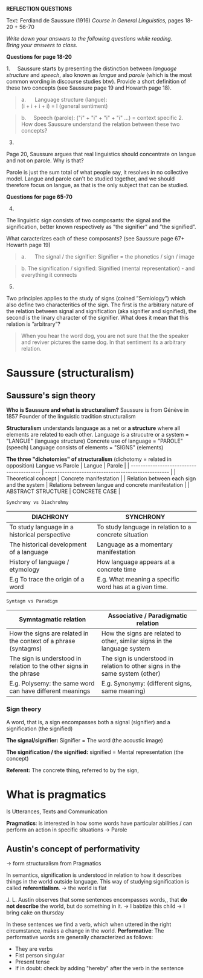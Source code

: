 **REFLECTION QUESTIONS**

Text: Ferdiand de Saussure (1916) _Course in General Linguistics,_ pages 18-20 + 56-70

_Write down your answers to the following questions while reading.  
Bring your answers to class._

**Questions for page 18-20**

1.    
Saussure starts by presenting the distinction between _language structure_ and _speech_, also known as _langue_ and _parole_ (which is the most common wording in discourse studies btw). Provide a short definition of these two concepts (see Saussure page 19 and Howarth page 18).

>a.      
Language structure (langue):  
(i + i + i + i) = I (general sentiment)

>b.     
Speech (parole):
("i" + "i" + "i" + "i" ...) = context specific
2.     How does Saussure understand the relation between these two concepts?  

3. 
Page 20, Saussure argues that real linguistics should concentrate on langue and not on parole. Why is that?
>
Parole is just the sum total of what people say, it resolves in no collective model.
Langue and parole can't be studied together, and we should therefore focus on langue, as that is the only subject that can be studied.

**Questions for page 65-70**

4. 
The linguistic sign consists of two composants: the signal and the signification, better known respectively as ”the signifier” and ”the signified”.

What caracterizes each of these composants? (see Saussure page 67+ Howarth page 19)

>a.      
The signal / the signifier:
Signifier = the phonetics / sign / image

>b. 
The signification / signified:
Signified (mental representation) - and everything it connects

5. 
Two principles applies to the study of signs (coined ”Semiology”) which also define two characteritics of the sign. The first is the arbitrary nature of the relation between signal and signification (aka signifier and signified), the second is the linary character of the signifier. What does it mean that this relation is ”arbitrary”?

>When you hear the word dog, you are not sure that the the speaker and reviver pictures the same dog. In that sentiment its a arbitrary relation.  


# Saussure (structuralism)
## Saussure's sign theory
**Who is Saussure and what is structuralism?**
Saussure is from Génève in 1857
Founder of the linguistic tradition structuralism

**Structuralism** understands language as a net or **a structure** where all elements are related to each other.
Language is a strucutre or a system = "LANGUE" (language structure)
Concrete use of language = "PAROLE" (speech)
Language consists of elements = "SIGNS" (elements)

**The three "dichotomies" of structuralism** (dichotomy = related in opposition)
	Langue vs Parole
| Langue                                    | Parole                                              |
| ----------------------------------------- | --------------------------------------------------- |
| Theoretical concept                       | Concrete manifestation                              |
| Relation between each sign and the system | Relations between langue and concrete manifestation |
| ABSTRACT STRUCTURE                        | CONCRETE CASE                                                    |

	Synchrony vs Diachrohmy
| DIACHRONY                                     | SYNCHRONY                                             |
| --------------------------------------------- | ----------------------------------------------------- |
| To study language in a historical perspective | To study language in relation to a concrete situation |
| The historical development of a language      | Language as a momentary manifestation                 |
| History of language / etymology               | How language appears at a concrete time               |
| E.g To trace the origin of a word             | E.g. What meaning a specific word has at a given time.                                                      |

	Syntagm vs Paradigm
| Symntagmatic relation                                               | Associative / Paradigmatic relation                                          |
| ------------------------------------------------------------------- | ---------------------------------------------------------------------------- |
| How the signs are related in the context of a phrase (syntagms)     | How the signs are related to other, similar signs in the language system     |
| The sign is understood in relation to the other signs in the phrase | The sign is understood in relation to other signs in the same system (other) |
| E.g. Polysemy: the same word can have different meanings            | E.g. Synonymy: (different signs, same meaning)                               | 


### Sign theory
A word, that is, a sign encompasses both a signal (signifier) and a signification (the signified)

**The signal/signifier:**
Signifier = The word (the acoustic image)


**The signification / the signified:**
signified = Mental representation (the concept)
 
 
**Referent:** 
The concrete thing, referred to by the sign,





# What is pragmatics
Is Utterances, Texts and Communication

**Pragmatics**: is interested in how some words have particular abilities / can perform an action in specific situations -> Parole

## Austin's concept of performativity
-> form structuralism from Pragmatics

In semantics, signification is understood in relation to how it describes things in the world outside language.
This way of studying signification is called **referentialism**.
-> the world is flat

J. L. Austin observes that some sentences encompasses words,, that **do not describe** the world, but do something in it.
-> I babtize this child
-> I bring cake on thursday

In these sentences we find a verb, which when uttered in the right circumstance, makes a change in the world.
**Performative**:
The performative words are generally characterized as follows:
* They are verbs
* Fist person singular
* Present tense
* If in doubt: check by adding "hereby" after the verb in the sentence
